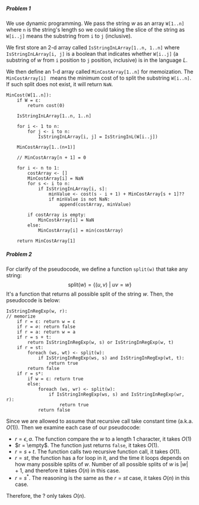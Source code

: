 

##### Problem 1

We use dynamic programming. We pass the string $w$ as an array `W[1..n]`  where `n` is the string's length so we could taking the slice of the string as `W[i..j]` means the substring from `i` to `j` (inclusive). 

We first store an 2-d array called `IsStringInLArray[1..n, 1..n]` where `IsStringInLArray[i, j]` is a boolean that indicates whether `W[i..j]` (a substring of $w$ from `i` position to `j` position, inclusive) is in the language $L$.

We then define an 1-d array called `MinCostArray[1..n]` for memoization. The `MinCostArray[i] ` means the minimum cost of to split the substring `W[i..n]`. If such split does not exist, it will return `NaN`.

```pseudocode
MinCost(W[1..n]):
	if W = ε:
		return cost(0)

	IsStringInLArray[1..n, 1..n]
	
	for i <- 1 to n:
		for j <- i to n:
			IsStringInLArray[i, j] = IsStringInL(W[i..j])
			
	MinCostArray[1..(n+1)]
	
	// MinCostArray[n + 1] = 0
	
	for i <- n to 1:
		costArray <- []
		MinCostArray[i] = NaN
		for s <- i to n:
			if IsStringInLArray[i, s]:
				minValue <- cost(s - i + 1) + MinCostArray[s + 1]??
				if minValue is not NaN:
					append(costArray, minValue)

        if costArray is empty:
            MinCostArray[i] = NaN
        else:
            MinCostArray[i] = min(costArray)
    
    return MinCostArray[1]
```



##### Problem 2

For clarify of the pseudocode, we define a function `split(w)` that take any string:
$$
\text{split}(w) = \{(u, v) \ | \ uv = w  \}
$$
 It's a function that returns all possible split of the string $w$. Then, the pseudocode is below:

```pseudocode
IsStringInRegExp(w, r):
// memorize
	if r = ε: return w = ε
	if r = ∅: return false
	if r = a: return w = a
	if r = s + t: 
		return IsStringInRegExp(w, s) or IsStringInRegExp(w, t)
	if r = st:
		foreach (ws, wt) <- split(w):
			if IsStringInRegExp(ws, s) and IsStringInRegExp(wt, t):
				return true
		return false
	if r = s*:
		if w = ε: return true
		else:
			foreach (ws, wr) <- split(w):
				if IsStringInRegExp(ws, s) and IsStringInRegExp(wr, r):
					return true
			return false
```

Since we are allowed to assume that recursive call take constant time (a.k.a. $O(1)$). Then we examine each case of our pseudocode:

* $r = \epsilon, a$. The function compare the $w$ to a length 1 character, it takes $O(1)$
* $r = \empty$. The function just returns `false`, it takes $O(1)$.
* $r = s + t$. The function calls two recursive function call, it takes $O(1)$.
* $r = st$, the function has a for loop in it, and the time it loops depends on how many possible splits of $w$. Number of all possible splits of $w$ is $|w| + 1$, and therefore it takes $O(n)$ in this case.
* $r = s^*$. The reasoning is the same as the $r = st$ case, it takes $O(n)$ in this case.

Therefore, the ? only takes $O(n)$.



